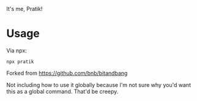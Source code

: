 It's me, Pratik!

# Usage
Via npx:
```
npx pratik
```


Forked from https://github.com/bnb/bitandbang



Not including how to use it globally because I'm not sure why you'd want this as a global command. That'd be creepy.